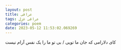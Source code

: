 ```yaml
---
layout: post
title: عراقی
tags: عراقی غزل
categories: poem
date: 2023-05-12 11:53:02.069269
---
```


کای دلارامی که جان ما تویی / بی تو ما را یک نفس آرام نیست